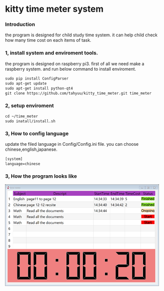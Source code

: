 # kitty time meter system

### Introduction
the program is designed for child study time system. it can help child check how many time cost on each items of task.

### 1, install system and enviroment tools.
the program is designed on raspberry pi3. first of all we need make a raspberry system. and run below command to install enviroment.
```
sudo pip install ConfigParser
sudo apt-get update
sudo apt-get install python-qt4
git clone https://github.com/tahyuu/kitty_time_meter.git time_meter
```

### 2, setup enviroment
```
cd ~/time_meter
sudo inatall/install.sh
```

### 3, How to config language
update the filed language in Config/Config.ini file. you can choose chinese,english,japanese.
```
[system]
language=chinese
```

### 3, How the program looks like

![Image text](https://github.com/tahyuu/kitty_time_meter/blob/master/img/Interface.png)
